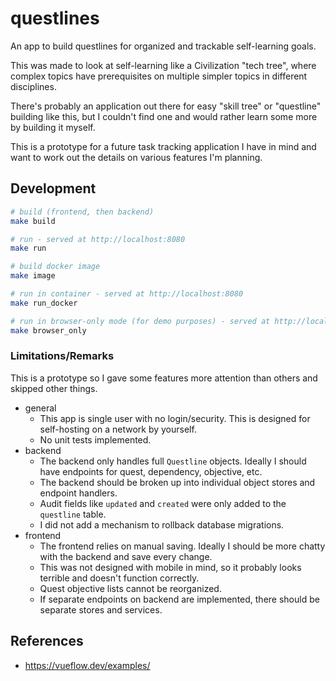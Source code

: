 # questlines

An app to build questlines for organized and trackable self-learning goals.

This was made to look at self-learning like a Civilization "tech tree", where complex topics
have prerequisites on multiple simpler topics in different disciplines.

There's probably an application out there for easy "skill tree" or "questline" building like this,
but I couldn't find one and would rather learn some more by building it myself.

This is a prototype for a future task tracking application I have in mind and want
to work out the details on various features I'm planning.

## Development

```sh
# build (frontend, then backend)
make build

# run - served at http://localhost:8080
make run

# build docker image
make image

# run in container - served at http://localhost:8080
make run_docker

# run in browser-only mode (for demo purposes) - served at http://localhost:3000
make browser_only
```

### Limitations/Remarks

This is a prototype so I gave some features more attention than others and skipped other things.

- general
  - This app is single user with no login/security. This is designed for self-hosting on a network by yourself.
  - No unit tests implemented.
- backend
  - The backend only handles full `Questline` objects. Ideally I should have endpoints for quest, dependency, objective, etc.
  - The backend should be broken up into individual object stores and endpoint handlers.
  - Audit fields like `updated` and `created` were only added to the `questline` table.
  - I did not add a mechanism to rollback database migrations.
- frontend
  - The frontend relies on manual saving. Ideally I should be more chatty with the backend and save every change.
  - This was not designed with mobile in mind, so it probably looks terrible and doesn't function correctly.
  - Quest objective lists cannot be reorganized.
  - If separate endpoints on backend are implemented, there should be separate stores and services.

## References

- https://vueflow.dev/examples/
